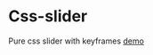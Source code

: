 # Css-slider
Pure css slider with keyframes
<a href="http://codepen.io/theMarkupist/pen/gMMoLa" target="_blank">demo</a>
